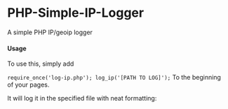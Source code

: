 # PHP-Simple-IP-Logger
A simple PHP IP/geoip logger

#### Usage

To use this, simply add

`
require_once('log-ip.php');
log_ip('[PATH TO LOG]');
`
To the beginning of your pages.

It will log it in the specified file with neat formatting:
